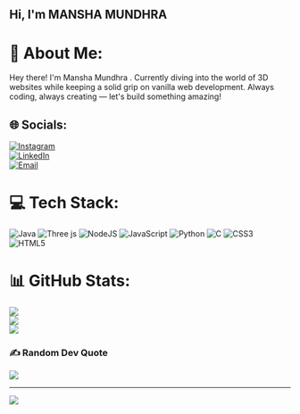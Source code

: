 ## Hi, I'm MANSHA MUNDHRA

<!--
**MANSAMUNDHRA/MANSAMUNDHRA** is a ✨ _special_ ✨ repository because its `README.md` (this file) appears on your GitHub profile.

Here are some ideas to get you started:

- 🔭 I’m currently working on ...
- 🌱 I’m currently learning ...
- 👯 I’m looking to collaborate on ...
- 🤔 I’m looking for help with ...
- 💬 Ask me about ...
- 📫 How to reach me: ...
- 😄 Pronouns: ...
- ⚡ Fun fact: ...
-->
# 💫 About Me:
Hey there! I'm Mansha Mundhra . Currently diving into the world of 3D websites while keeping a solid grip on vanilla web development. Always coding, always creating — let's build something amazing!

## 🌐 Socials:  
[![Instagram](https://img.shields.io/badge/Instagram-%23E4405F.svg?logo=Instagram&logoColor=white)](https://instagram.com/manshamundhra19)  
[![LinkedIn](https://img.shields.io/badge/LinkedIn-%230077B5.svg?logo=linkedin&logoColor=white)](https://www.linkedin.com/in/mansha-mundhra-155140283/)  
[![Email](https://img.shields.io/badge/Email-D14836?logo=gmail&logoColor=white)](https://mail.google.com/mail/?view=cm&to=mansha.mundhra2005@gmail.com)




# 💻 Tech Stack:
![Java](https://img.shields.io/badge/java-%23ED8B00.svg?style=for-the-badge&logo=openjdk&logoColor=white) ![Three js](https://img.shields.io/badge/threejs-black?style=for-the-badge&logo=three.js&logoColor=white) ![NodeJS](https://img.shields.io/badge/node.js-6DA55F?style=for-the-badge&logo=node.js&logoColor=white) ![JavaScript](https://img.shields.io/badge/javascript-%23323330.svg?style=for-the-badge&logo=javascript&logoColor=%23F7DF1E) ![Python](https://img.shields.io/badge/python-3670A0?style=for-the-badge&logo=python&logoColor=ffdd54) ![C](https://img.shields.io/badge/c-%2300599C.svg?style=for-the-badge&logo=c&logoColor=white) ![CSS3](https://img.shields.io/badge/css3-%231572B6.svg?style=for-the-badge&logo=css3&logoColor=white) ![HTML5](https://img.shields.io/badge/html5-%23E34F26.svg?style=for-the-badge&logo=html5&logoColor=white)
# 📊 GitHub Stats:
![](https://github-readme-stats.vercel.app/api?username=MANSAMUNDHRA&theme=radical&hide_border=false&include_all_commits=true&count_private=true)<br/>
![](https://nirzak-streak-stats.vercel.app/?user=MANSAMUNDHRA&theme=radical&hide_border=false)<br/>
![](https://github-readme-stats.vercel.app/api/top-langs/?username=MANSAMUNDHRA&theme=radical&hide_border=false&include_all_commits=true&count_private=true&layout=compact)

### ✍️ Random Dev Quote
![](https://quotes-github-readme.vercel.app/api?type=horizontal&theme=tokyonight)

---
[![](https://visitcount.itsvg.in/api?id=MANSAMUNDHRA&icon=0&color=0)](https://visitcount.itsvg.in)

<!-- Proudly created with GPRM ( https://gprm.itsvg.in ) -->
